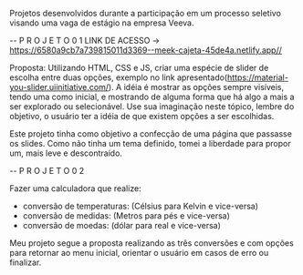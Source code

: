 Projetos desenvolvidos durante a participação em um processo seletivo visando uma vaga de estágio na empresa Veeva. 

-- P R O J E T O   0 1 
LINK DE ACESSO -> https://6580a9cb7a739815011d3369--meek-cajeta-45de4a.netlify.app//

Proposta: Utilizando HTML, CSS e JS, criar uma espécie de slider de escolha entre duas opções, exemplo no link apresentado(https://material-you-slider.uiinitiative.com/).
A idéia é mostrar as opções sempre visíveis, tendo uma como inicial, e mostrando de alguma forma que há algo a mais a ser
explorado ou selecionável.
Use sua imaginação neste tópico, lembre do objetivo, o usuário ter a idéia de que existem
opções a ser escolhidas.

Este projeto tinha como objetivo a confecção de uma página que passasse os slides. 
Como não tinha um tema definido, tomei a liberdade para propor um, mais leve e descontraído. 

-- P R O J E T O   0 2

Fazer uma calculadora que realize:
- conversão de temperaturas: (Célsius para Kelvin e vice-versa)
- conversão de medidas: (Metros para pés e vice-versa)
- conversão de moedas: (dólar para real e vice-versa)

Meu projeto segue a proposta realizando as três conversões e com opções para retornar ao menu inicial, orientar o usuário em casos de erro ou finalizar.

